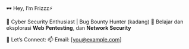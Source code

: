 🕶️ Hey, I’m Frizzz⚡

🧠 Cyber Security Enthusiast | Bug Bounty Hunter (kadang)
🧠 Belajar dan eksplorasi **Web Pentesting**, dan **Network Security**

📡 Let’s Connect:
📫 Email: [you@example.com]

